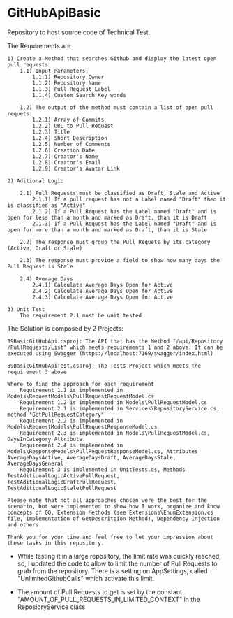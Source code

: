 # GitHubApiBasic

Repository to host source code of Technical Test.


The Requirements are

	1) Create a Method that searches Github and display the latest open pull requests
		1.1) Input Parameters: 
			1.1.1) Repository Owner
			1.1.2) Repository Name
			1.1.3) Pull Request Label
			1.1.4) Custom Search Key words
			
		1.2) The output of the method must contain a list of open pull requets:
			1.2.1) Array of Commits
			1.2.2) URL to Pull Request
			1.2.3) Title
			1.2.4) Short Description
			1.2.5) Number of Comments
			1.2.6) Creation Date
			1.2.7) Creator's Name
			1.2.8) Creator's Email
			1.2.9) Creator's Avatar Link

	2) Aditional Logic
	
		2.1) Pull Requests must be classified as Draft, Stale and Active
			2.1.1) If a pull request has not a Label named "Draft" then it is classified as "Active"			
			2.1.2) If a Pull Request has the Label named "Draft" and is open for less than a month and marked as Draft, than it is Draft
			2.1.3) If a Pull Request has the Label named "Draft" and is open for more than a month and marked as Draft, than it is Stale
			
		2.2) The response must group the Pull Requets by its category (Active, Draft or Stale)
		
		2.3) The response must provide a field to show how many days the Pull Request is Stale
		
		2.4) Average Days
			2.4.1) Calculate Average Days Open for Active
			2.4.2) Calculate Average Days Open for Active
			2.4.3) Calculate Average Days Open for Active
			
	3) Unit Test
		The requirement 2.1 must be unit tested
			
The Solution is composed by 2 Projects:

	B9BasicGitHubApi.csproj: The API that has the Method "/api​/Repository​/PullRequests​/List" which meets requirements 1 and 2 above. It can be executed using Swagger (https://localhost:7169/swagger/index.html)
	
	B9BasicGitHubApiTest.csproj: The Tests Project which meets the requirement 3 above
	
	Where to find the approach for each requirement
		Requirement 1.1 is implemented in Models\RequestModels\PullRequestRequestModel.cs
		Requirement 1.2 is implemented in Models\PullRequestModel.cs				
		Requirement 2.1 is implemented in Services\RepositoryService.cs, method "GetPullRequestCategory"
		Requirement 2.2 is implemented in Models\RequestModels\PullRequestResponseModel.cs
		Requirement 2.3 is implemented in Models\PullRequestModel.cs, DaysInCategory Attribute
		Requirement 2.4 is implemented in Models\ResponseModels\PullRequestResponseModel.cs, Attributes AverageDaysActive, AverageDaysDraft, AverageDaysStale, AverageDaysGeneral
		Requirement 3 is implemented in UnitTests.cs, Methods TestAditionalLogicActivePullRequest, TestAditionalLogicDraftPullRequest, TestAditionalLogicStaletPullRequest
		
	Please note that not all approaches chosen were the best for the scenario, but were implemented to show how I work, organize and know concepts of OO, Extension Methods (see Extensions\EnumExtension.cs file, implementation of GetDescritpion Method), Dependency Injection and others.
	
	Thank you for your time and feel free to let your impression about these tasks in this repository.

 * While testing it in a large repository, the limit rate was quickly reached, so, I updated the code to allow to limit the number of Pull Requests to grab from the repository. There is a setting on AppSettings, called "UnlimitedGithubCalls" which activate this limit.
   
 * The amount of Pull Requests to get is set by the constant "AMOUNT_OF_PULL_REQUESTS_IN_LIMITED_CONTEXT" in the ReposioryService class
